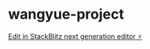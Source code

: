 # wangyue-project

[Edit in StackBlitz next generation editor ⚡️](https://stackblitz.com/~/github.com/AngelaWang01/wangyue-project)